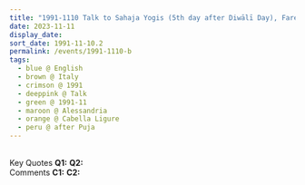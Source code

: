 ```yaml
---
title: "1991-1110 Talk to Sahaja Yogis (5th day after Diwālī Day), Farewell, after Diwālī Pūjā, Tent, Cabella Ligure, Alessandria, Italy"
date: 2023-11-11
display_date: 
sort_date: 1991-11-10.2
permalink: /events/1991-1110-b
tags:
  - blue @ English
  - brown @ Italy
  - crimson @ 1991
  - deeppink @ Talk
  - green @ 1991-11
  - maroon @ Alessandria
  - orange @ Cabella Ligure
  - peru @ after Puja
---
```


<br>

<wave-list>
  <list-title color="DarkSeaGreen" width="55">Key Quotes</list-title>
  <list-item color="BlanchedAlmond" width="280"><b>Q1:</b> <i></i></list-item>
  <list-item color="Lavender" width="280"><b>Q2:</b> <i></i></list-item>
</wave-list>

<br>

<wave-list>
  <list-title color="DarkSeaGreen" width="55">Comments</list-title>
  <list-item color="BlanchedAlmond" width="280"><b>C1:</b> <i></i></list-item>
  <list-item color="Lavender" width="280"><b>C2:</b> <i></i></list-item>
</wave-list>